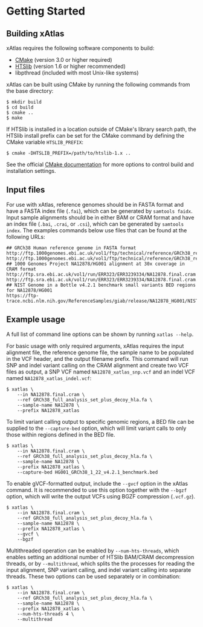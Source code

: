 # Getting Started

## Building xAtlas

xAtlas requires the following software components to build:

- [CMake](https://cmake.org/) (version 3.0 or higher required)
- [HTSlib](https://github.com/samtools/htslib) (version 1.6 or higher
recommended)
- libpthread (included with most Unix-like systems)

xAtlas can be built using CMake by running the following commands from the base
directory:

    $ mkdir build
    $ cd build
    $ cmake ..
    $ make

If HTSlib is installed in a location outside of CMake's library search path,
the HTSlib install prefix can be set for the CMake command by defining the
CMake variable `HTSLIB_PREFIX`:

    $ cmake -DHTSLIB_PREFIX=/path/to/htslib-1.x ..

See the official [CMake documentation](https://cmake.org/cmake/help/latest/)
for more options to control build and installation settings.

## Input files

For use with xAtlas, reference genomes should be in FASTA format and have a
FASTA index file (`.fai`), which can be generated by `samtools faidx`. Input
sample alignments should be in either BAM or CRAM format and have an index file
(`.bai`, `.crai`, or `.csi`), which can be generated by `samtools index`. The
examples commands below use files that can be found at the following URLs:

    ## GRCh38 Human reference genome in FASTA format
    http://ftp.1000genomes.ebi.ac.uk/vol1/ftp/technical/reference/GRCh38_reference_genome/GRCh38_full_analysis_set_plus_decoy_hla.fa
    http://ftp.1000genomes.ebi.ac.uk/vol1/ftp/technical/reference/GRCh38_reference_genome/GRCh38_full_analysis_set_plus_decoy_hla.fa.fai
    ## 1000 Genomes Project NA12878/HG001 alignment at 30x coverage in CRAM format
    http://ftp.sra.ebi.ac.uk/vol1/run/ERR323/ERR3239334/NA12878.final.cram
    http://ftp.sra.ebi.ac.uk/vol1/run/ERR323/ERR3239334/NA12878.final.cram.crai
    ## NIST Genome in a Bottle v4.2.1 benchmark small variants BED regions for NA12878/HG001
    https://ftp-trace.ncbi.nlm.nih.gov/ReferenceSamples/giab/release/NA12878_HG001/NISTv4.2.1/GRCh38/HG001_GRCh38_1_22_v4.2.1_benchmark.bed

## Example usage

A full list of command line options can be shown by running `xatlas --help`.

For basic usage with only required arguments, xAtlas requires the input
alignment file, the reference genome file, the sample name to be populated in
the VCF header, and the output filename prefix. This command will run SNP and
indel variant calling on the CRAM alignment and create two VCF files as output,
a SNP VCF named `NA12878_xatlas_snp.vcf` and an indel VCF named
`NA12878_xatlas_indel.vcf`:

    $ xatlas \
        --in NA12878.final.cram \
        --ref GRCh38_full_analysis_set_plus_decoy_hla.fa \
        --sample-name NA12878 \
        --prefix NA12878_xatlas

To limit variant calling output to specific genomic regions, a BED file can be
supplied to the `--capture-bed` option, which will limit variant calls to only
those within regions defined in the BED file.

    $ xatlas \
        --in NA12878.final.cram \
        --ref GRCh38_full_analysis_set_plus_decoy_hla.fa \
        --sample-name NA12878 \
        --prefix NA12878_xatlas \
        --capture-bed HG001_GRCh38_1_22_v4.2.1_benchmark.bed

To enable gVCF-formatted output, include the `--gvcf` option in the xAtlas
command. It is recommended to use this option together with the `--bgzf`
option, which will write the output VCFs using BGZF compression (`.vcf.gz`).

    $ xatlas \
        --in NA12878.final.cram \
        --ref GRCh38_full_analysis_set_plus_decoy_hla.fa \
        --sample-name NA12878 \
        --prefix NA12878_xatlas \
        --gvcf \
        --bgzf

Multithreaded operation can be enabled by `--num-hts-threads`, which enables
setting an additional number of HTSlib BAM/CRAM decompression threads, or by
`--multithread`, which splits the the processes for reading the input
alignment, SNP variant calling, and indel variant calling into separate
threads. These two options can be used separately or in combination:

    $ xatlas \
        --in NA12878.final.cram \
        --ref GRCh38_full_analysis_set_plus_decoy_hla.fa \
        --sample-name NA12878 \
        --prefix NA12878_xatlas \
        --num-hts-threads 4 \
        --multithread
